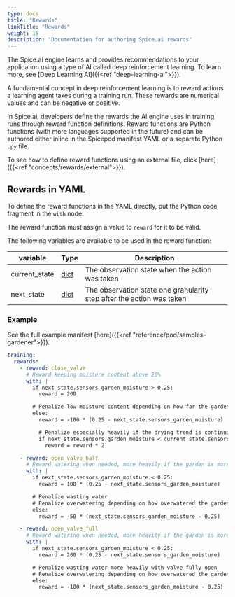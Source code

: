 ```yaml
---
type: docs
title: "Rewards"
linkTitle: "Rewards"
weight: 15
description: "Documentation for authoring Spice.ai rewards"
---
```


The Spice.ai engine learns and provides recommendations to your application using a type of AI called deep reinforcement learning. To learn more, see [Deep Learning AI]({{<ref "deep-learning-ai">}}).

A fundamental concept in deep reinforcement learning is to reward actions a learning agent takes during a training run. These rewards are numerical values and can be negative or positive.

In Spice.ai, developers define the rewards the AI engine uses in training runs through reward function definitions. Reward functions are Python functions (with more languages supported in the future) and can be authored either inline in the Spicepod manifest YAML or a separate Python `.py` file.

To see how to define reward functions using an external file, click [here]({{<ref "concepts/rewards/external">}}).

## Rewards in YAML

To define the reward functions in the YAML directly, put the Python code fragment in the `with` node.

The reward function must assign a value to `reward` for it to be valid.

The following variables are available to be used in the reward function:

| variable      | Type                                                                   | Description                                                           |
| ------------- | ---------------------------------------------------------------------- | --------------------------------------------------------------------- |
| current_state | [dict](https://docs.python.org/3.8/library/stdtypes.html#typesmapping) | The observation state when the action was taken                       |
| next_state    | [dict](https://docs.python.org/3.8/library/stdtypes.html#typesmapping) | The observation state one granularity step after the action was taken |

### Example

See the full example manifest [here]({{<ref "reference/pod/samples-gardener">}}).

```yaml
training:
  rewards:
    - reward: close_valve
      # Reward keeping moisture content above 25%
      with: |
        if next_state.sensors_garden_moisture > 0.25:
          reward = 200

        # Penalize low moisture content depending on how far the garden has dried out
        else:
          reward = -100 * (0.25 - next_state.sensors_garden_moisture)

          # Penalize especially heavily if the drying trend is continuing (next_state is drier than current_state)
          if next_state.sensors_garden_moisture < current_state.sensors_garden_moisture:
            reward = reward * 2

    - reward: open_valve_half
      # Reward watering when needed, more heavily if the garden is more dried out
      with: |
        if next_state.sensors_garden_moisture < 0.25:
          reward = 100 * (0.25 - next_state.sensors_garden_moisture)

        # Penalize wasting water
        # Penalize overwatering depending on how overwatered the garden is
        else:
          reward = -50 * (next_state.sensors_garden_moisture - 0.25)

    - reward: open_valve_full
      # Reward watering when needed, more heavily if the garden is more dried out
      with: |
        if next_state.sensors_garden_moisture < 0.25:
          reward = 200 * (0.25 - next_state.sensors_garden_moisture)

        # Penalize wasting water more heavily with valve fully open
        # Penalize overwatering depending on how overwatered the garden is
        else:
          reward = -100 * (next_state.sensors_garden_moisture - 0.25)
```
